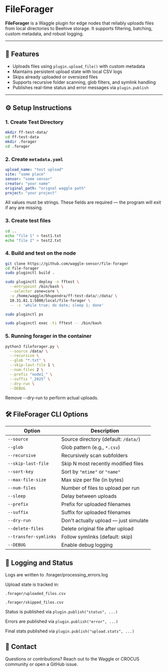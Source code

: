 # FileForager

**FileForager** is a Waggle plugin for edge nodes that reliably uploads files from local directories to Beehive storage. It supports filtering, batching, custom metadata, and robust logging.

---

## 🚀 Features

- Uploads files using `plugin.upload_file()` with custom metadata
- Maintains persistent upload state with local CSV logs
- Skips already uploaded or oversized files
- Supports recursive folder scanning, glob filters, and symlink handling
- Publishes real-time status and error messages via `plugin.publish`

---

## ⚙️ Setup Instructions

### 1. Create Test Directory

```bash
mkdir ff-test-data/
cd ff-test-data
mkdir .forager
cd .forager
```

### 2. Create `metadata.yaml`
```yaml
upload_name: "test upload"
site: "some place"
sensor: "some sensor"
creator: "your name"
original_path: "orignal waggle path"
project: "your project"
```
All values must be strings. These fields are required — the program will exit if any are missing.

### 3. Create test files
```bash
cd ..
echo "file 1" > test1.txt
echo "file 2" > test2.txt
```

### 4. Build and test on the node 
```bash
git clone https://github.com/waggle-sensor/file-forager
cd file-forager
sudo pluginctl build .
```
```bash
sudo pluginctl deploy -n fftest \
  --entrypoint /bin/bash \
  --selector zone=core \
  -v /home/waggle/bhupendra/ff-test-data/:/data/ \
  10.31.81.1:5000/local/file-forager \
  -- -c 'while true; do date; sleep 1; done'

sudo pluginctl ps
```

```bash
sudo pluginctl exec -ti fftest -- /bin/bash

```

### 5. Running forager in the container
```bash
python3 fileforager.py \
  --source /data/ \
  --recursive \
  --glob "*.txt" \
  --skip-last-file 1 \
  --num-files 2 \
  --prefix "node1_" \
  --suffix "_2025" \
  --dry-run \
  --DEBUG
```
Remove --dry-run to perform actual uploads.

## 🛠️ FileForager CLI Options

| Option                | Description                           |
| --------------------- | ------------------------------------- |
| `--source`            | Source directory (default: `/data/`)  |
| `--glob`              | Glob pattern (e.g., `*.csv`)          |
| `--recursive`         | Recursively scan subfolders           |
| `--skip-last-file`    | Skip N most recently modified files   |
| `--sort-key`          | Sort by `"mtime"` or `"name"`         |
| `--max-file-size`     | Max size per file (in bytes)          |
| `--num-files`         | Number of files to upload per run     |
| `--sleep`             | Delay between uploads                 |
| `--prefix`            | Prefix for uploaded filenames         |
| `--suffix`            | Suffix for uploaded filenames         |
| `--dry-run`           | Don't actually upload — just simulate |
| `--delete-files`      | Delete original file after upload     |
| `--transfer-symlinks` | Follow symlinks (default: skip)       |
| `--DEBUG`             | Enable debug logging                  |

## 📝 Logging and Status

Logs are written to .forager/processing_errors.log

Upload state is tracked in:

    .forager/uploaded_files.csv

    .forager/skipped_files.csv

Status is published via `plugin.publish("status", ...)`

Errors are published via `plugin.publish("error", ...)`

Final stats published via `plugin.publish("upload.stats", ...)`

## 📢 Contact

Questions or contributions? Reach out to the Waggle or CROCUS community or open a GitHub issue.